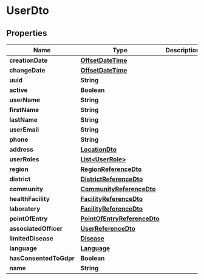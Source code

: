 # UserDto

## Properties
Name | Type | Description | Notes
------------ | ------------- | ------------- | -------------
**creationDate** | [**OffsetDateTime**](OffsetDateTime.md) |  |  [optional]
**changeDate** | [**OffsetDateTime**](OffsetDateTime.md) |  |  [optional]
**uuid** | **String** |  |  [optional]
**active** | **Boolean** |  |  [optional]
**userName** | **String** |  |  [optional]
**firstName** | **String** |  |  [optional]
**lastName** | **String** |  |  [optional]
**userEmail** | **String** |  |  [optional]
**phone** | **String** |  |  [optional]
**address** | [**LocationDto**](LocationDto.md) |  |  [optional]
**userRoles** | [**List&lt;UserRole&gt;**](UserRole.md) |  |  [optional]
**region** | [**RegionReferenceDto**](RegionReferenceDto.md) |  |  [optional]
**district** | [**DistrictReferenceDto**](DistrictReferenceDto.md) |  |  [optional]
**community** | [**CommunityReferenceDto**](CommunityReferenceDto.md) |  |  [optional]
**healthFacility** | [**FacilityReferenceDto**](FacilityReferenceDto.md) |  |  [optional]
**laboratory** | [**FacilityReferenceDto**](FacilityReferenceDto.md) |  |  [optional]
**pointOfEntry** | [**PointOfEntryReferenceDto**](PointOfEntryReferenceDto.md) |  |  [optional]
**associatedOfficer** | [**UserReferenceDto**](UserReferenceDto.md) |  |  [optional]
**limitedDisease** | [**Disease**](Disease.md) |  |  [optional]
**language** | [**Language**](Language.md) |  |  [optional]
**hasConsentedToGdpr** | **Boolean** |  |  [optional]
**name** | **String** |  |  [optional]

